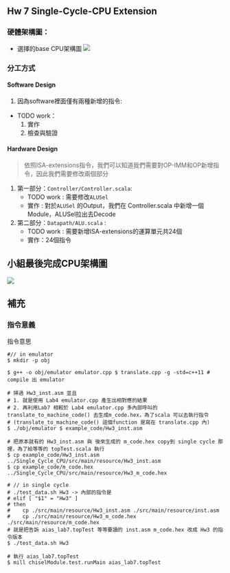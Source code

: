 ## Hw 7 Single-Cycle-CPU Extension 
### 硬體架構圖：
- 選擇的base CPU架構圖
![](https://playlab.computing.ncku.edu.tw:3001/uploads/upload_ea275f06e0bbe90ab3493be3f00fdbcc.png)

### 分工方式

#### Software Design
1. 因為software裡面僅有兩種新增的指令:
- TODO work：
    1. 實作
    2. 檢查與驗證
#### Hardware Design
> 依照ISA-extensions指令，我們可以知道我們需要對OP-IMM和OP新增指令，因此我們需要修改兩個部分

1. 第一部分：`Controller/Controller.scala`: 
    - TODO work : 需要修改`ALUSel`
    - 實作 : 對於`ALUSel` 的Output，我們在 Controller.scala 中新增一個Module，ALUSel拉出去Decode
2. 第二部分：`Datapath/ALU.scala` : 
    - TODO work : 需要新增ISA-extensions的運算單元共24個
    - 實作：24個指令


## 小組最後完成CPU架構圖
![](https://playlab.computing.ncku.edu.tw:3001/uploads/upload_a9def1649f288fcc5eb37fad53664a80.png)

## 補充
### 指令意義
指令意思
```python=
#// in emulator
$ mkdir -p obj

$ g++ -o obj/emulator emulator.cpp $ translate.cpp -g -std=c++11 # compile 出 emulator

# 掃過 Hw3_inst.asm 並且 
# 1. 就是使用 Lab4 emulator.cpp 產生出相對應的結果
# 2. 再利用Lab7 相較於 Lab4 emulator.cpp 多內部呼叫的 translate_to_machine_code() 去生成m_code.hex，為了scala 可以去執行指令
# (translate_to_machine_code() 這個function 是寫在 translate.cpp 內)
$ ./obj/emulator $ example_code/Hw3_inst.asm 

# 把原本就有的 Hw3_inst.asm 與 後來生成的 m_code.hex copy到 single cycle 那裡，為了給等等的 topTest.scala 執行
$ cp example_code/Hw3_inst.asm ../Single_Cycle_CPU/src/main/resource/Hw3_inst.asm
$ cp example_code/m_code.hex ../Single_Cycle_CPU/src/main/resource/Hw3_m_code.hex

# // in single cycle
# ./test_data.sh Hw3 -> 內部的指令是    
# elif [ "$1" = "Hw3" ]
# then
#    cp ./src/main/resource/Hw3_inst.asm ./src/main/resource/inst.asm
#    cp ./src/main/resource/Hw3_m_code.hex ./src/main/resource/m_code.hex
# 就是把告訴 aias_lab7.topTest 等等要讀的 inst.asm m_code.hex 改成 Hw3 的指令版本
$ ./test_data.sh Hw3

# 執行 aias_lab7.topTest 
$ mill chiselModule.test.runMain aias_lab7.topTest
```
